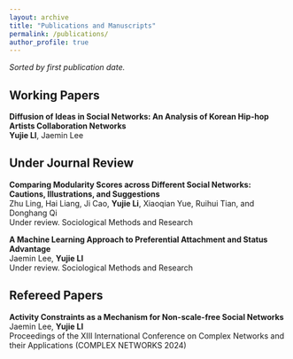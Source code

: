 ```yaml
---
layout: archive
title: "Publications and Manuscripts"
permalink: /publications/
author_profile: true
---
```

*Sorted by first publication date.*

## Working Papers
<b>Diffusion of Ideas in Social Networks: An Analysis of Korean Hip-hop Artists Collaboration Networks</b><br>
<b>Yujie LI</b>, Jaemin Lee<br>

## Under Journal Review
<b>Comparing Modularity Scores across Different Social Networks: Cautions, Illustrations, and Suggestions</b><br>
Zhu Ling, Hai Liang, Ji Cao, <b>Yujie Li</b>, Xiaoqian Yue, Ruihui Tian, and Donghang Qi<br>
Under review. Sociological Methods and Research<br>

<b>A Machine Learning Approach to Preferential Attachment and Status Advantage</b><br>
Jaemin Lee, <b>Yujie LI</b><br>
Under review. Sociological Methods and Research<br>

## Refereed Papers
<b>Activity Constraints as a Mechanism for Non-scale-free Social Networks</b><br>
Jaemin Lee, <b>Yujie LI</b><br>
Proceedings of the XIII International Conference on Complex Networks and their Applications (COMPLEX NETWORKS 2024)<br>
